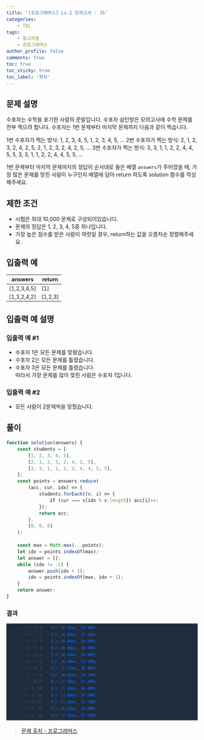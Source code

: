 ```yaml
---
title: '[프로그래머스] Lv.1 모의고사 - JS'
categories:
    - TIL
tags:
    - 알고리즘
    - 프로그래머스
author_profile: false
comments: true
toc: true
toc_sticky: true
toc_label: '목차'
---
```


## 문제 설명

수포자는 수학을 포기한 사람의 준말입니다. 수포자 삼인방은 모의고사에 수학 문제를 전부 찍으려 합니다. 수포자는 1번 문제부터 마지막 문제까지 다음과 같이 찍습니다.

1번 수포자가 찍는 방식: 1, 2, 3, 4, 5, 1, 2, 3, 4, 5, ...
2번 수포자가 찍는 방식: 2, 1, 2, 3, 2, 4, 2, 5, 2, 1, 2, 3, 2, 4, 2, 5, ...
3번 수포자가 찍는 방식: 3, 3, 1, 1, 2, 2, 4, 4, 5, 5, 3, 3, 1, 1, 2, 2, 4, 4, 5, 5, ...

1번 문제부터 마지막 문제까지의 정답이 순서대로 들은 배열 `answers`가 주어졌을 때, 가장 많은 문제를 맞힌 사람이 누구인지 배열에 담아 return 하도록 solution 함수를 작성해주세요.

## 제한 조건

-   시험은 최대 10,000 문제로 구성되어있습니다.
-   문제의 정답은 1, 2, 3, 4, 5중 하나입니다.
-   가장 높은 점수를 받은 사람이 여럿일 경우, return하는 값을 오름차순 정렬해주세요.

## 입출력 예

| answers     | return  |
| ----------- | ------- |
| [1,2,3,4,5] | [1]     |
| [1,3,2,4,2] | [1,2,3] |

## 입출력 예 설명

### 입출력 예 #1

-   수포자 1은 모든 문제를 맞혔습니다.
-   수포자 2는 모든 문제를 틀렸습니다.
-   수포자 3은 모든 문제를 틀렸습니다.  
    따라서 가장 문제를 많이 맞힌 사람은 수포자 1입니다.

### 입출력 예 #2

-   모든 사람이 2문제씩을 맞췄습니다.

## 풀이

```javascript
function solution(answers) {
    const students = [
        [1, 2, 3, 4, 5],
        [2, 1, 2, 3, 2, 4, 2, 5],
        [3, 3, 1, 1, 2, 2, 4, 4, 5, 5],
    ];
    const points = answers.reduce(
        (acc, cur, idx) => {
            students.forEach((v, i) => {
                if (cur === v[idx % v.length]) acc[i]++;
            });
            return acc;
        },
        [0, 0, 0]
    );

    const max = Math.max(...points);
    let idx = points.indexOf(max);
    let answer = [];
    while (idx != -1) {
        answer.push(idx + 1);
        idx = points.indexOf(max, idx + 1);
    }
    return answer;
}
```

### 결과

![result](/assets/images/2023/09/05/algorithm-54-result.png)

> [문제 출처 - 프로그래머스](https://school.programmers.co.kr/learn/courses/30/lessons/42840)
